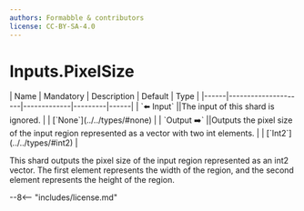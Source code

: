 ```yaml
---
authors: Formabble & contributors
license: CC-BY-SA-4.0
---
```



# Inputs.PixelSize

<div class="sh-parameters" markdown="1">
| Name | Mandatory | Description | Default | Type |
|------|---------------------|-------------|---------|------|
| `⬅️ Input` ||The input of this shard is ignored. | | [`None`](../../types/#none) |
| `Output ➡️` ||Outputs the pixel size of the input region represented as a vector with two int elements. | | [`Int2`](../../types/#int2) |

</div>

This shard outputs the pixel size of the input region represented as an int2 vector. The first element represents the width of the region, and the second element represents the height of the region.

--8<-- "includes/license.md"

